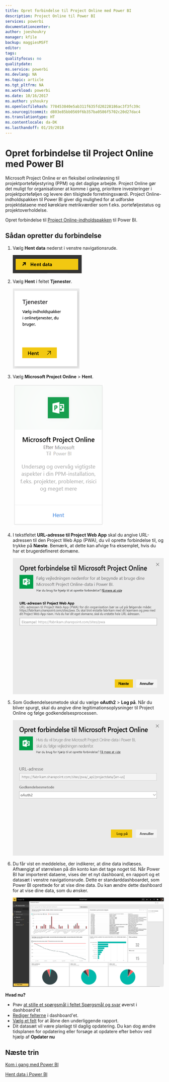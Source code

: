 ```yaml
---
title: Opret forbindelse til Project Online med Power BI
description: Project Online til Power BI
services: powerbi
documentationcenter: 
author: joeshoukry
manager: kfile
backup: maggiesMSFT
editor: 
tags: 
qualityfocus: no
qualitydate: 
ms.service: powerbi
ms.devlang: NA
ms.topic: article
ms.tgt_pltfrm: NA
ms.workload: powerbi
ms.date: 10/16/2017
ms.author: yshoukry
ms.openlocfilehash: 778453840e5ab311f635fd20228186ac3f3fc39c
ms.sourcegitcommit: d803e85bb0569f6b357ba0586f5702c20d27dac4
ms.translationtype: HT
ms.contentlocale: da-DK
ms.lasthandoff: 01/19/2018
---
```

# <a name="connect-to-project-online-with-power-bi"></a>Opret forbindelse til Project Online med Power BI
Microsoft Project Online er en fleksibel onlineløsning til projektporteføljestyring (PPM) og det daglige arbejde. Project Online gør det muligt for organisationer at komme i gang, prioritere investeringer i projektporteføljen og levere den tilsigtede forretningsværdi. Project Online-indholdspakken til Power BI giver dig mulighed for at udforske projektdataene med køreklare metrikværdier som f.eks. porteføljestatus og projektoverholdelse.

Opret forbindelse til [Project Online-indholdspakken](https://app.powerbi.com/getdata/services/project-online) til Power BI.

## <a name="how-to-connect"></a>Sådan opretter du forbindelse
1. Vælg **Hent data** nederst i venstre navigationsrude.
   
    ![](media/service-connect-to-project-online/getdata.png)
2. Vælg **Hent** i feltet **Tjenester**.
   
   ![](media/service-connect-to-project-online/services.png)
3. Vælg **Microsoft Project Online** \> **Hent**.
   
   ![](media/service-connect-to-project-online/mproject.png)
4. I tekstfeltet **URL-adresse til Project Web App** skal du angive URL-adressen til den Project Web App (PWA), du vil oprette forbindelse til, og trykke på **Næste**. Bemærk, at dette kan afvige fra eksemplet, hvis du har et brugerdefineret domæne.
   
    ![](media/service-connect-to-project-online/params.png)
5. Som Godkendelsesmetode skal du vælge **oAuth2** \> **Log på**. Når du bliver spurgt, skal du angive dine legitimationsoplysninger til Project Online og følge godkendelsesprocessen.
   
    ![](media/service-connect-to-project-online/creds.png)
6. Du får vist en meddelelse, der indikerer, at dine data indlæses. Afhængigt af størrelsen på din konto kan det tage noget tid. Når Power BI har importeret dataene, vises der et nyt dashboard, en rapport og et datasæt i venstre navigationsrude. Dette er standarddashboardet, som Power BI oprettede for at vise dine data. Du kan ændre dette dashboard for at vise dine data, som du ønsker.
   
   ![](media/service-connect-to-project-online/dashboard2.png)

**Hvad nu?**

* Prøv [at stille et spørgsmål i feltet Spørgsmål og svar](power-bi-q-and-a.md) øverst i dashboard'et
* [Rediger felterne](service-dashboard-edit-tile.md) i dashboard'et.
* [Vælg et felt](service-dashboard-tiles.md) for at åbne den underliggende rapport.
* Dit datasæt vil være planlagt til daglig opdatering. Du kan dog ændre tidsplanen for opdatering eller forsøge at opdatere efter behov ved hjælp af **Opdater nu**

## <a name="next-steps"></a>Næste trin
[Kom i gang med Power BI](service-get-started.md)

[Hent data i Power BI](service-get-data.md)

